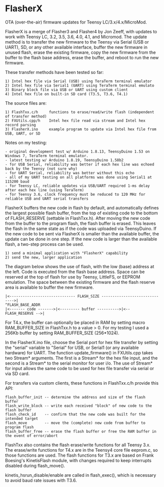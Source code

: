 # FlasherX

OTA (over-the-air) firmware updates for Teensy LC/3.x/4.x/MicroMod.

FlasherX is a merge of Flasher3 and Flasher4 by Jon Zeeff, with updates to work with Teensy LC, 3.2, 3.5, 3.6, 4.0, 4.1, and Micromod.  The update method is to transfer the new firmware to the Teensy via Serial (USB or UART), SD, or any other available interface, buffer the new firmware in unused flash, erase the existing firmware, copy the new firmware from the buffer to the flash base address, erase the buffer, and reboot to run the new firmware.

These transfer methods have been tested so far:

    1) Intel hex file via Serial (USB) using TeraTerm terminal emulator
    2) Intel hex file via Serial1 (UART) using TeraTerm terminal emulato
    3) Binary block file via USB or UART using custom client
    4) Intel hex file on built-in SD card (T3.5, T3.6, T4.1)

The source files are:

    1) FlashTxx.c/h     functions to erase/read/write flash (independent of transfer method)
    2) FXUtils.cpp/h    Intel hex file read via stream and Intel hex record parsing
    3) FlasherX.ino     example program to update via Intel hex file from USB, UART, or SD
    
Notes on my testing:

    - original development test w/ Arduino 1.8.13, TeensyDuino 1.53 on Windows 7, TeraTerm terminal emulator.
    - latest testing w/ Arduino 1.8.19, TeensyDuino 1.58b2
    - for USB Serial, reliability was better if each hex line was echoed back by the Teensy (not sure why)
    - for UART Serial, reliability was better without this echo
    - all of my UART testing on all platforms was done using Serial1 at 115200 baud
    - for Teensy LC, reliable updates via USB/UART required 1-ms delay after each hex line (using TeraTerm)
    - for Teensy 3.6, clock frequency must be reduced to 120 MHz for reliable USB and UART serial transfers

FlasherX buffers the new code in flash by default, and automatically defines the largest possible flash buffer, from
the top of existing code to the bottom of FLASH_RESERVE (settable in FlashTxx.h). After moving the new code from the
buffer to the program flash, the flash buffer is erased. This leaves the flash in the same state as if the code was
uploaded via TeensyDuino. If the new code to be sent via FlasherX is smaller than the available buffer, the update
can be done in one step. If the new code is larger than the available flash, a two-step process can be used.

    1) send a minimal application with "FlasherX" capability
    2) send the new, larger application

The diagram below shows the use of flash, with the low (base) address at the left. Code is executed from the flash base address. Space can be reserved at the top of flash for use by Teensy, LittleFS, or EEPROM emulation. The space between the existing firmware and the flash reserve area is available to buffer the new firmware.

    |<------------------------------ FLASH_SIZE ------------------------------>|
    ^FLASH_BASE_ADDR
    |<------- code ------->|<--------- buffer ---------->|<-- FLASH_RESERVE -->|

For T4.x, the buffer can optionally be placed in RAM by setting macro RAM_BUFFER_SIZE in FlashTxx.h to a value > 0. For my testing I used a 256Kb buffer by setting RAM_BUFFER_SIZE (256*1024).

In the FlasherX.ino file, choose the Serial port for hex file transfer by setting the "serial" variable to "Serial" for USB, or Serial1 (or any available hardware) for UART. The function update_firmware() in FXUtils.cpp takes two Stream* arguments. The first is a Stream* for the hex file input, and the second is a Stream* to the serial monitor for user i/o. The use of Stream* for input allows the same code to be used for hex file transfer via serial or via SD card.

For transfers via custom clients, these functions in FlashTxx.c/h provide this API:

    flash_buffer_init -- determine the address and size of the flash buffer
    flash_write_block -- write each received "block" of new code to the flash buffer
    flash_check_id    -- confirm that the new code was built for the intended target
    flash_move        -- move the (complete) new code from buffer to program flash
    flash_buffer_free -- erase the flash buffer or free the RAM buffer in the event of error/abort

FlashTxx also contains the flash erase/write functions for all Teensy 3.x. The erase/write functions for T4.x are in the Teensy4 core file eeprom.c, so those functions are used. The flash functions for T3.x are based on Frank Boesing's KinetisFlash module, with changes required to keep interrupts disabled during flash_move(). 

kinetis_hsrun_disable/enable are called in flash_exec(), which is necessary to avoid baud rate issues with T3.6.
